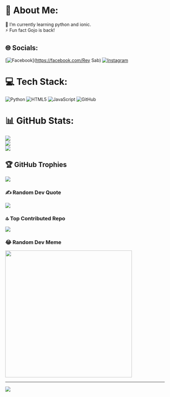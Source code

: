 # 💫 About Me:
🌱 I’m currently learning python and ionic.<br>⚡ Fun fact Gojo is back!


## 🌐 Socials:
[![Facebook](https://img.shields.io/badge/Facebook-%231877F2.svg?logo=Facebook&logoColor=white)](https://facebook.com/Rey Sab) [![Instagram](https://img.shields.io/badge/Instagram-%23E4405F.svg?logo=Instagram&logoColor=white)](https://instagram.com/reysabbb) 

# 💻 Tech Stack:
![Python](https://img.shields.io/badge/python-3670A0?style=for-the-badge&logo=python&logoColor=ffdd54) ![HTML5](https://img.shields.io/badge/html5-%23E34F26.svg?style=for-the-badge&logo=html5&logoColor=white) ![JavaScript](https://img.shields.io/badge/javascript-%23323330.svg?style=for-the-badge&logo=javascript&logoColor=%23F7DF1E) ![GitHub](https://img.shields.io/badge/github-%23121011.svg?style=for-the-badge&logo=github&logoColor=white)
# 📊 GitHub Stats:
![](https://github-readme-stats.vercel.app/api?username=reyradaalo&theme=merko&hide_border=false&include_all_commits=true&count_private=true)<br/>
![](https://github-readme-streak-stats.herokuapp.com/?user=reyradaalo&theme=merko&hide_border=false)<br/>
![](https://github-readme-stats.vercel.app/api/top-langs/?username=reyradaalo&theme=merko&hide_border=false&include_all_commits=true&count_private=true&layout=compact)

## 🏆 GitHub Trophies
![](https://github-profile-trophy.vercel.app/?username=reyradaalo&theme=radical&no-frame=false&no-bg=true&margin-w=4)

### ✍️ Random Dev Quote
![](https://quotes-github-readme.vercel.app/api?type=horizontal&theme=radical)

### 🔝 Top Contributed Repo
![](https://github-contributor-stats.vercel.app/api?username=reyradaalo&limit=5&theme=matrix&combine_all_yearly_contributions=true)

### 😂 Random Dev Meme
<img src='https://memer-new.vercel.app/' style="height: 400px;"/>

---
[![](https://visitcount.itsvg.in/api?id=reyradaalo&icon=0&color=0)](https://visitcount.itsvg.in)

<!-- Proudly created with GPRM ( https://gprm.itsvg.in ) -->
